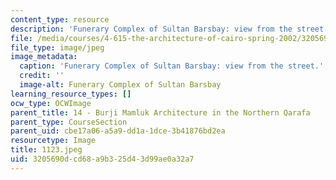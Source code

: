 ```yaml
---
content_type: resource
description: 'Funerary Complex of Sultan Barsbay: view from the street.'
file: /media/courses/4-615-the-architecture-of-cairo-spring-2002/3205690dcd68a9b325d43d99ae0a32a7_1123.jpeg
file_type: image/jpeg
image_metadata:
  caption: 'Funerary Complex of Sultan Barsbay: view from the street.'
  credit: ''
  image-alt: Funerary Complex of Sultan Barsbay
learning_resource_types: []
ocw_type: OCWImage
parent_title: 14 - Burji Mamluk Architecture in the Northern Qarafa
parent_type: CourseSection
parent_uid: cbe17a06-a5a9-dd1a-1dce-3b41876bd2ea
resourcetype: Image
title: 1123.jpeg
uid: 3205690d-cd68-a9b3-25d4-3d99ae0a32a7
---
```

